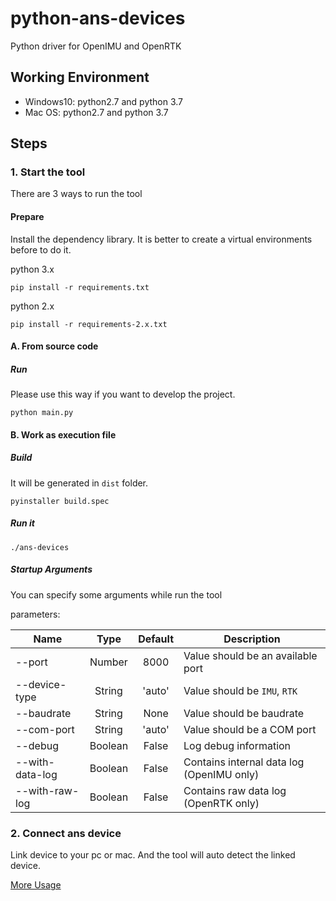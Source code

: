 # python-ans-devices
Python driver for OpenIMU and OpenRTK

## Working Environment 
- Windows10: python2.7 and python 3.7
- Mac OS: python2.7 and python 3.7

## Steps

### 1. Start the tool
There are 3 ways to run the tool

#### Prepare
Install the dependency library. It is better to create a virtual environments before to do it.

python 3.x
```
pip install -r requirements.txt
```

python 2.x
```
pip install -r requirements-2.x.txt
```

#### A. From source code

##### Run
Please use this way if you want to develop the project.
```
python main.py
```
#### B. Work as execution file

##### Build
It will be generated in `dist` folder.
```
pyinstaller build.spec
```

##### Run it
```
./ans-devices
```

##### Startup Arguments
You can specify some arguments while run the tool

parameters:

| Name | Type | Default | Description |
| - | :-: | :-: | - |
| --port | Number | 8000 | Value should be an available port |
| --device-type | String | 'auto' | Value should be `IMU`, `RTK` |
| --baudrate | String | None | Value should be baudrate |
| --com-port | String | 'auto' | Value should be a COM port |
| --debug | Boolean | False | Log debug information |
| --with-data-log | Boolean | False | Contains internal data log (OpenIMU only) |
| --with-raw-log | Boolean | False | Contains raw data log (OpenRTK only) |

### 2. Connect ans device
Link device to your pc or mac. And the tool will auto detect the linked device.

[More Usage](USAGE.md "More Usage")
